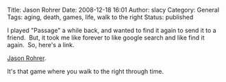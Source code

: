 Title: Jason Rohrer
Date: 2008-12-18 16:01
Author: slacy
Category: General
Tags: aging, death, games, life, walk to the right
Status: published

I played "Passage" a while back, and wanted to find it again to send it
to a friend.  But, it took me like forever to like google search and
like find it again.  So, here's a link.

[Jason Rohrer](http://hcsoftware.sourceforge.net/jason-rohrer/).

It's that game where you walk to the right through time.
